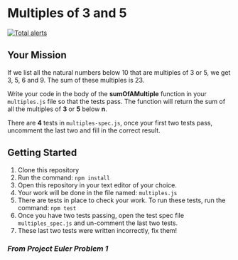 # Multiples of 3 and 5

[![Total alerts](https://img.shields.io/lgtm/alerts/g/devleague/Challenge-Multiples-of-3-and-5.svg?logo=lgtm&logoWidth=18)](https://lgtm.com/projects/g/devleague/Challenge-Multiples-of-3-and-5/alerts/)

## Your Mission

If we list all the natural numbers below 10 that are multiples of 3 or 5, we get 3, 5, 6 and 9. The sum of these multiples is 23.

Write your code in the body of the **sumOfAMultiple** function in your `multiples.js` file so that the tests pass. The function will return the sum of all the multiples of **3** or **5** below **n**.

There are **4** tests in `multiples-spec.js`, once your first two tests pass, uncomment the last two and fill in the correct result.

## Getting Started

1. Clone this repository
2. Run the command: `npm install`
3. Open this repository in your text editor of your choice.
4. Your work will be done in the file named: `multiples.js`
5. There are tests in place to check your work. To run these tests, run the command: `npm test`
6. Once you have two tests passing, open the test spec file `multiples_spec.js` and un-comment the last two tests.
7. These last two tests were written incorrectly, fix them!

### _From Project Euler Problem 1_
